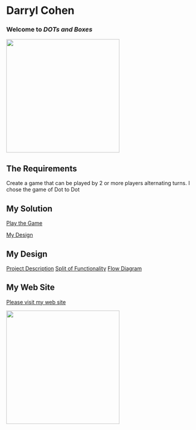 Darryl Cohen
============

### **Welcome to _DOTs and Boxes_**

<img src=https://ibin.co/3aBm7hSOEYKh.jpg width="300">

## The Requirements

Create a game that can be played by 2 or more players alternating turns. I chose the game of Dot to Dot

## My Solution

[Play the Game](https://darrylcohen.github.io/dots_and_boxes/)

[My Design](https://github.com/darrylcohen/dot_to_dot/blob/master/design.pdf)

## My Design
[Project Description](https://ibin.co/3aPKqoZpgtDA.jpg)
[Split of Functionality](https://ibin.co/3aPLk4rFBRVe.jpg)
[Flow Diagram](https://ibin.co/3aPLzgjYIUZi.jpg)

## My Web Site

[Please visit my web site](https://www.darrylcohen.com.au)

<a href="https://www.darrylcohen.com.au"> <img src=https://i.imgur.com/kbAnu4b.jpg width="300"></a>
